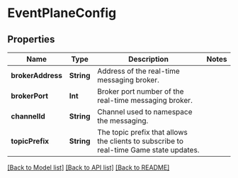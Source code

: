 # EventPlaneConfig

## Properties
Name | Type | Description | Notes
------------ | ------------- | ------------- | -------------
**brokerAddress** | **String** | Address of the real-time messaging broker. | 
**brokerPort** | **Int** | Broker port number of the real-time messaging broker. | 
**channelId** | **String** | Channel used to namespace the messaging. | 
**topicPrefix** | **String** | The topic prefix that allows the clients to subscribe to real-time Game state updates. | 

[[Back to Model list]](../README.md#documentation-for-models) [[Back to API list]](../README.md#documentation-for-api-endpoints) [[Back to README]](../README.md)


